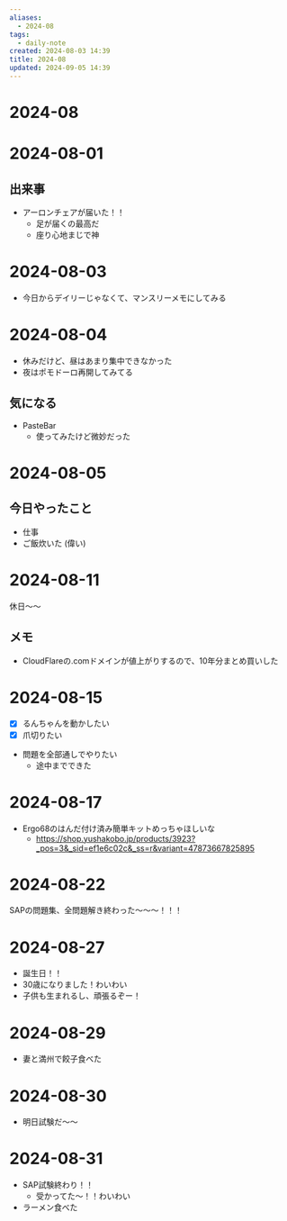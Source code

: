 ```yaml
---
aliases:
  - 2024-08
tags:
  - daily-note
created: 2024-08-03 14:39
title: 2024-08
updated: 2024-09-05 14:39
---
```


# 2024-08

# 2024-08-01

## 出来事

- アーロンチェアが届いた！！
    - 足が届くの最高だ
    - 座り心地まじで神

# 2024-08-03

- 今日からデイリーじゃなくて、マンスリーメモにしてみる

# 2024-08-04

- 休みだけど、昼はあまり集中できなかった
- 夜はポモドーロ再開してみてる

## 気になる

- PasteBar
    - 使ってみたけど微妙だった

# 2024-08-05

## 今日やったこと

- 仕事
- ご飯炊いた (偉い)

# 2024-08-11

休日〜〜

## メモ

- CloudFlareの.comドメインが値上がりするので、10年分まとめ買いした

# 2024-08-15

- [x] るんちゃんを動かしたい
- [x] 爪切りたい
- 問題を全部通しでやりたい
    - 途中までできた

# 2024-08-17

- Ergo68のはんだ付け済み簡単キットめっちゃほしいな
    - https://shop.yushakobo.jp/products/3923?_pos=3&_sid=ef1e6c02c&_ss=r&variant=47873667825895

# 2024-08-22

SAPの問題集、全問題解き終わった〜〜〜！！！

# 2024-08-27

- 誕生日！！
- 30歳になりました！わいわい
- 子供も生まれるし、頑張るぞー！

# 2024-08-29

- 妻と満州で餃子食べた

# 2024-08-30

- 明日試験だ〜〜

# 2024-08-31

- SAP試験終わり！！
    - 受かってた〜！！わいわい
- ラーメン食べた

